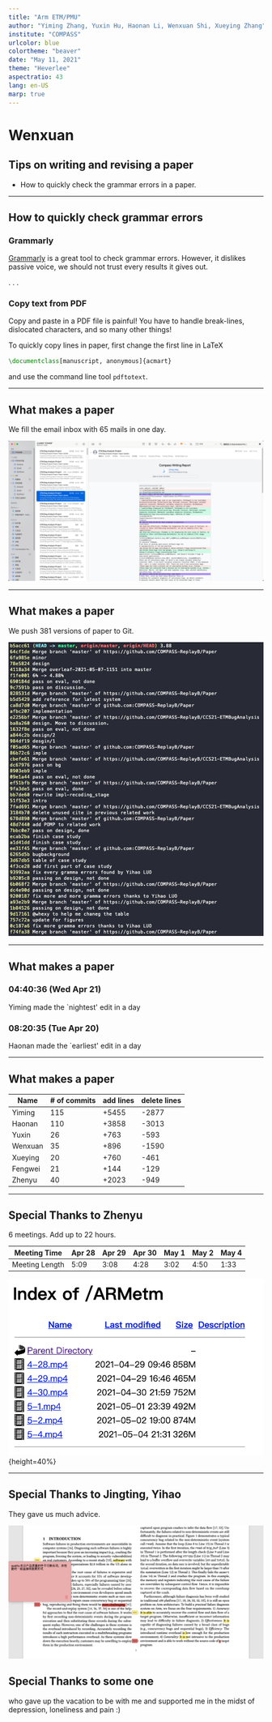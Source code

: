 ```yaml
---
title: "Arm ETM/PMU"
author: "Yiming Zhang, Yuxin Hu, Haonan Li, Wenxuan Shi, Xueying Zhang"
institute: "COMPASS"
urlcolor: blue
colortheme: "beaver"
date: "May 11, 2021"
theme: "Heverlee"
aspectratio: 43
lang: en-US
marp: true
---
```


# Wenxuan

## Tips on writing and revising a paper

- How to quickly check the grammar errors in a paper.

---

## How to quickly check grammar errors

### Grammarly
[Grammarly](https://www.grammarly.com/) is a great tool to check grammar errors.
However, it dislikes passive voice, we should not trust every results it gives
out.

. . .

### Copy text from PDF

Copy and paste in a PDF file is painful! You have to handle break-lines,
dislocated characters, and so many other things!

To quickly copy lines in paper, first change the first line in LaTeX
```latex
\documentclass[manuscript, anonymous]{acmart}
```

and use the command line tool `pdftotext`.

---

## What makes a paper

We fill the email inbox with 65 mails in one day.

![](images/mail.png)

---

## What makes a paper

We push 381 versions of paper to Git.

![](images/glog.png)

---

## What makes a paper

### **04:40:36** (Wed Apr 21)

Yiming made the `nightest' edit in a day

### **08:20:35** (Tue Apr 20)

Haonan made the `earliest' edit in a day

---

## What makes a paper

| Name    | \# of commits | add lines | delete lines |
| ------- | ------------- | --------- | ------------ |
| Yiming  | 115           | +5455     | -2877        |
| Haonan  | 110           | +3858     | -3013        |
| Yuxin   | 26            | +763      | -593         |
| Wenxuan | 35            | +896      | -1590        |
| Xueying | 20            | +760      | -461         |
| Fengwei | 21            | +144      | -129         |
| Zhenyu  | 40            | +2023     | -949         |

---

## Special Thanks to Zhenyu

6 meetings. Add up to 22 hours.

| Meeting Time   | Apr 28 | Apr 29 | Apr 30 | May 1 | May 2 | May 4 |
| -------------- | ------ | ------ | ------ | ----- | ----- | ----- |
| Meeting Length | 5:09   | 3:08   | 4:28   | 3:02  | 4:50  | 1:33  |

![](images/vedio.png){height=40%}

---

## Special Thanks to Jingting, Yihao

They gave us much advice.

![](images/yihao.png)

## Special Thanks to some one

who gave up the vacation to be with me and supported me in the midst of
depression, loneliness and pain :)